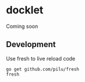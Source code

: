 # docklet
Coming soon


## Development

Use fresh to live reload code

    go get github.com/pilu/fresh
    fresh